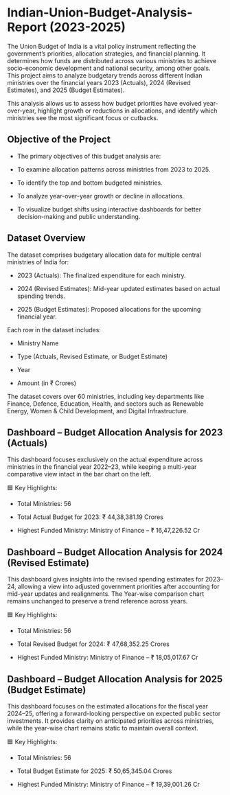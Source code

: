 # Indian-Union-Budget-Analysis-Report (2023-2025)

The Union Budget of India is a vital policy instrument reflecting the government’s priorities, allocation strategies, and financial planning. It determines how funds are distributed across various ministries to achieve socio-economic development and national security, among other goals. This project aims to analyze budgetary trends across different Indian ministries over the financial years 2023 (Actuals), 2024 (Revised Estimates), and 2025 (Budget Estimates).

This analysis allows us to assess how budget priorities have evolved year-over-year, highlight growth or reductions in allocations, and identify which ministries see the most significant focus or cutbacks.

## Objective of the Project
- The primary objectives of this budget analysis are:

- To examine allocation patterns across ministries from 2023 to 2025.

- To identify the top and bottom budgeted ministries.

- To analyze year-over-year growth or decline in allocations.

- To visualize budget shifts using interactive dashboards for better decision-making and public understanding.

## Dataset Overview
The dataset comprises budgetary allocation data for multiple central ministries of India for:

- 2023 (Actuals): The finalized expenditure for each ministry.

- 2024 (Revised Estimates): Mid-year updated estimates based on actual spending trends.

- 2025 (Budget Estimates): Proposed allocations for the upcoming financial year.

Each row in the dataset includes:

- Ministry Name

- Type (Actuals, Revised Estimate, or Budget Estimate)

- Year

- Amount (in ₹ Crores)

The dataset covers over 60 ministries, including key departments like Finance, Defence, Education, Health, and sectors such as Renewable Energy, Women & Child Development, and Digital Infrastructure.

## Dashboard – Budget Allocation Analysis for 2023 (Actuals)
This dashboard focuses exclusively on the actual expenditure across ministries in the financial year 2022–23, while keeping a multi-year comparative view intact in the bar chart on the left.

🟦 Key Highlights:
- Total Ministries: 56

- Total Actual Budget for 2023: ₹ 44,38,381.19 Crores

- Highest Funded Ministry: Ministry of Finance – ₹ 16,47,226.52 Cr

## Dashboard – Budget Allocation Analysis for 2024 (Revised Estimate)
This dashboard gives insights into the revised spending estimates for 2023–24, allowing a view into adjusted government priorities after accounting for mid-year updates and realignments. The Year-wise comparison chart remains unchanged to preserve a trend reference across years.

🟦 Key Highlights:
- Total Ministries: 56

- Total Revised Budget for 2024: ₹ 47,68,352.25 Crores

- Highest Funded Ministry: Ministry of Finance – ₹ 18,05,017.67 Cr

## Dashboard – Budget Allocation Analysis for 2025 (Budget Estimate)
This dashboard focuses on the estimated allocations for the fiscal year 2024–25, offering a forward-looking perspective on expected public sector investments. It provides clarity on anticipated priorities across ministries, while the year-wise chart remains static to maintain overall context.

🟦 Key Highlights:
- Total Ministries: 56

- Total Budget Estimate for 2025: ₹ 50,65,345.04 Crores

- Highest Funded Ministry: Ministry of Finance – ₹ 19,39,001.26 Cr
